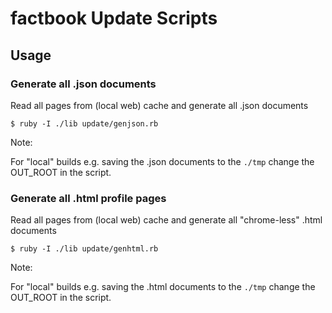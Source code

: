 # factbook Update Scripts


## Usage


### Generate all .json documents

Read all pages from (local web) cache and generate all .json documents

```
$ ruby -I ./lib update/genjson.rb
```

Note:

For "local" builds e.g. saving the .json documents to the `./tmp`
change the OUT_ROOT in the script.


### Generate all .html profile pages


Read all pages from (local web) cache and generate all "chrome-less" .html documents


```
$ ruby -I ./lib update/genhtml.rb
```


Note:

For "local" builds e.g. saving the .html documents to the `./tmp`
change the OUT_ROOT in the script.


